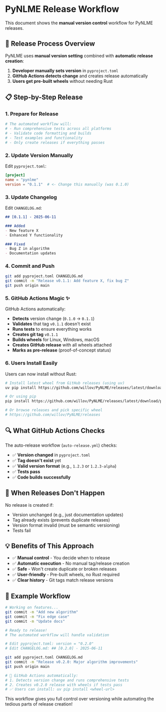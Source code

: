 # PyNLME Release Workflow

This document shows the **manual version control** workflow for PyNLME releases.

## 🎯 Release Process Overview

PyNLME uses **manual version setting** combined with **automatic release creation**:

1. **Developer manually sets version** in `pyproject.toml`
2. **GitHub Actions detects change** and creates release automatically
3. **Users get pre-built wheels** without needing Rust

## 📋 Step-by-Step Release

### 1. Prepare for Release

```bash
# The automated workflow will:
# - Run comprehensive tests across all platforms
# - Validate code formatting and builds
# - Test examples and functionality
# - Only create releases if everything passes
```

### 2. Update Version Manually

Edit `pyproject.toml`:

```toml
[project]
name = "pynlme"
version = "0.1.1"  # <- Change this manually (was 0.1.0)
```

### 3. Update Changelog

Edit `CHANGELOG.md`:

```markdown
## [0.1.1] - 2025-06-11

### Added
- New feature X
- Enhanced Y functionality

### Fixed
- Bug Z in algorithm
- Documentation updates
```

### 4. Commit and Push

```bash
git add pyproject.toml CHANGELOG.md
git commit -m "Release v0.1.1: Add feature X, fix bug Z"
git push origin main
```

### 5. GitHub Actions Magic ✨

GitHub Actions automatically:
- **Detects** version change (`0.1.0` → `0.1.1`)
- **Validates** that tag `v0.1.1` doesn't exist
- **Runs tests** to ensure everything works
- **Creates git tag** `v0.1.1`
- **Builds wheels** for Linux, Windows, macOS
- **Creates GitHub release** with all wheels attached
- **Marks as pre-release** (proof-of-concept status)

### 6. Users Install Easily

Users can now install without Rust:

```bash
# Install latest wheel from GitHub releases (using uv)
uv pip install https://github.com/willov/PyNLME/releases/latest/download/pynlme-0.1.1-cp38-abi3-linux_x86_64.whl

# Or using pip
pip install https://github.com/willov/PyNLME/releases/latest/download/pynlme-0.1.1-cp38-abi3-linux_x86_64.whl

# Or browse releases and pick specific wheel
# https://github.com/willov/PyNLME/releases
```

## 🔍 What GitHub Actions Checks

The auto-release workflow (`auto-release.yml`) checks:

- ✅ **Version changed** in `pyproject.toml`
- ✅ **Tag doesn't exist** yet
- ✅ **Valid version format** (e.g., `1.2.3` or `1.2.3-alpha`)
- ✅ **Tests pass**
- ✅ **Code builds successfully**

## 🚫 When Releases Don't Happen

No release is created if:
- Version unchanged (e.g., just documentation updates)
- Tag already exists (prevents duplicate releases)
- Version format invalid (must be semantic versioning)
- Tests fail

## 💡 Benefits of This Approach

- ✅ **Manual control** - You decide when to release
- ✅ **Automatic execution** - No manual tag/release creation
- ✅ **Safe** - Won't create duplicate or broken releases
- ✅ **User-friendly** - Pre-built wheels, no Rust required
- ✅ **Clear history** - Git tags match release versions

## 🎯 Example Workflow

```bash
# Working on features...
git commit -m "Add new algorithm"
git commit -m "Fix edge case"
git commit -m "Update docs"

# Ready to release!
# The automated workflow will handle validation

# Edit pyproject.toml: version = "0.2.0"
# Edit CHANGELOG.md: ## [0.2.0] - 2025-06-11

git add pyproject.toml CHANGELOG.md
git commit -m "Release v0.2.0: Major algorithm improvements"
git push origin main

# 🤖 GitHub Actions automatically:
# 1. Detects version change and runs comprehensive tests
# 2. Creates v0.2.0 release with wheels if tests pass
# ✅ Users can install: uv pip install <wheel-url>
```

This workflow gives you full control over versioning while automating the tedious parts of release creation!
